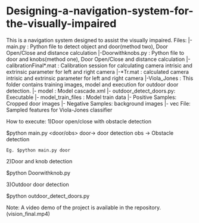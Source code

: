 # Designing-a-navigation-system-for-the-visually-impaired
This is a navigation system designed to assist the visually impaired. 
Files:
|-main.py : Python file to detect object and door(method two), Door Open/Close and distance calculation
|-Doorwithknobs.py : Python file to door and knobs(method one), Door Open/Close and distance calculation
|-calibrationFinal*.mat : Calibration session for calculating camera intrisic and extrinsic parameter for left and right camera
|-*Tr.mat : calculated camera intrisic and extrinsic parameter for left and right camera
|-Viola_Jones : This folder contains training images, model and execution for outdoor door detection.
     |- model : Model cascade.xml
     |- outdoor_detect_doors.py: Executable
     |- model_train_files : Model train data
          |- Positive Samples: Cropped door images
          |- Negative Samples: background images
          |- vec File: Sampled features for Viola-Jones classifier



How to execute:
1)Door open/close with obstacle detection

$python main.py <door/obs>
door-> door detection
obs -> Obstacle detection

    Eg. $python main.py door
	
2)Door and knob detection

$python Doorwithknob.py

3)Outdoor door detection

$python outdoor_detect_doors.py


Note:
A video demo of the project is available in the repository.(vision_final.mp4)
